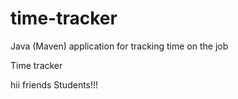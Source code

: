# time-tracker
Java (Maven) application for tracking time on the job

Time tracker

hii friends Students!!!
